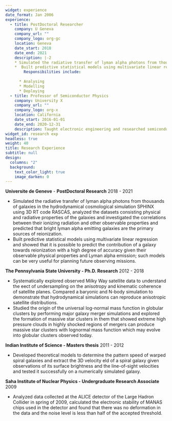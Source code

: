 ```yaml
---
widget: experience
date_format: Jan 2006
experience:
  - title: PostDoctoral Researcher
    company: U Geneva
    company_url: ""
    company_logo: org-gc
    location: Geneva
    date_start: 2018
    date_end: 2021
    description: |-2
    * Simulated the radiative transfer of lyman alpha photons from thousands of galaxies in the hydrodynamical cosmological simulation SPHINX using 3D RT code RASCAS, analyzed the datasets consisting physical and radiative properties of the galaxies and investigated the correlations between their ionizing radiation and other observable properties and predicted that bright lyman alpha emitting galaxies are the primary sources of reionization.
    *  Built predictive statistical models using multivariate linear regression and showed that it is possible to predict the contribution of a galaxy towards reionization with a high degree of accuracy given their observable physical properties and Lyman alpha emission; such models can be very useful for planning future observing missions.
        Responsibilities include:
        
      * Analysing
      * Modelling
      * Deploying
  - title: Professor of Semiconductor Physics
    company: University X
    company_url: ""
    company_logo: org-x
    location: California
    date_start: 2016-01-01
    date_end: 2020-12-31
    description: Taught electronic engineering and researched semiconductor physics.
widget_id: research exp
headless: true
weight: 40
title: Research Experience
subtitle: null
design:
  columns: "2"
  background:
    text_color_light: true
    image_darken: 0
---
```

**Universite de Geneve** - **PostDoctoral Research**     2018 - 2021

* Simulated the radiative transfer of lyman alpha photons from thousands of galaxies in the hydrodynamical cosmological simulation SPHINX using 3D RT code RASCAS, analyzed the datasets consisting physical and radiative properties of the galaxies and investigated the correlations between their ionizing radiation and other observable properties and predicted that bright lyman alpha emitting galaxies are the primary sources of reionization.
* Built predictive statistical models using multivariate linear regression and showed that it is possible to predict the contribution of a galaxy towards reionization with a high degree of accuracy given their observable physical properties and Lyman alpha emission; such models can be very useful for planning future observing missions.

**The Pennsylvania State University - Ph.D. Research**     2012 - 2018

* Systematically explored observed Milky Way satellite data to understand the eect of undersampling on the anisotropy and kinematic coherence of satellite planes. Compared a baryonic and N-body simulation to demonstrate that hydrodynamical simulations can reproduce anisotropic satellite distributions.
* Studied the origin of the universal log-normal mass function in globular clusters by performing major galaxy merger simulations and explored the formation of massive star clusters in them that showed extreme high pressure clouds in highly shocked regions of mergers can produce massive star clusters with lognormal mass function which may evolve into globular clusters observed today.

**Indian Institute of Science - Masters thesis**       2011 - 2012

* Developed theoretical models to determine the pattern speed of warped spiral galaxies and extract the 3D velocity eld of a spiral galaxy given observations of its surface brightness and the line-of-sight velocities and tested it successfully on a numerically simulated galaxy.

**Saha Institute of Nuclear Physics - Undergraduate Research Associate**  2009

* Analyzed data collected at the ALICE detector of the Large Hadron Collider in spring of 2009, calculated the electronic stability of MANAS chips used in the detector and found that there was no deformation in the data and the noise level is less than half of the accepted threshold.
